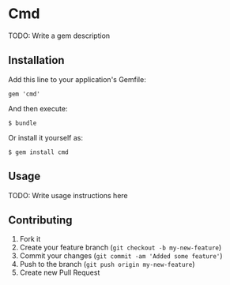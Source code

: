 # Cmd

TODO: Write a gem description

## Installation

Add this line to your application's Gemfile:

    gem 'cmd'

And then execute:

    $ bundle

Or install it yourself as:

    $ gem install cmd

## Usage

TODO: Write usage instructions here

## Contributing

1. Fork it
2. Create your feature branch (`git checkout -b my-new-feature`)
3. Commit your changes (`git commit -am 'Added some feature'`)
4. Push to the branch (`git push origin my-new-feature`)
5. Create new Pull Request
